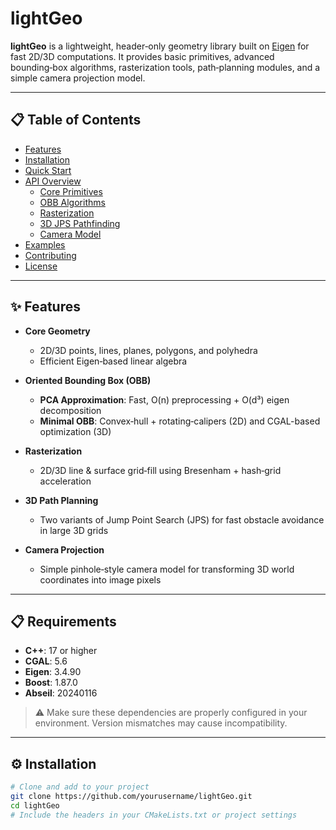 # lightGeo

**lightGeo** is a lightweight, header‑only geometry library built on [Eigen](https://eigen.tuxfamily.org/) for fast 2D/3D computations. It provides basic primitives, advanced bounding‑box algorithms, rasterization tools, path‑planning modules, and a simple camera projection model.

---

## 📋 Table of Contents

- [Features](#features)  
- [Installation](#installation)  
- [Quick Start](#quick-start)  
- [API Overview](#api-overview)  
  - [Core Primitives](#core-primitives)  
  - [OBB Algorithms](#obb-algorithms)  
  - [Rasterization](#rasterization)  
  - [3D JPS Pathfinding](#3d-jps-pathfinding)  
  - [Camera Model](#camera-model)  
- [Examples](#examples)  
- [Contributing](#contributing)  
- [License](#license)  

---

## ✨ Features

- **Core Geometry**  
  - 2D/3D points, lines, planes, polygons, and polyhedra  
  - Efficient Eigen‑based linear algebra  

- **Oriented Bounding Box (OBB)**  
  - **PCA Approximation**: Fast, O(n) preprocessing + O(d³) eigen decomposition  
  - **Minimal OBB**: Convex‑hull + rotating‑calipers (2D) and CGAL-based optimization (3D)  

- **Rasterization**  
  - 2D/3D line & surface grid‑fill using Bresenham + hash‑grid acceleration  

- **3D Path Planning**  
  - Two variants of Jump Point Search (JPS) for fast obstacle avoidance in large 3D grids  

- **Camera Projection**  
  - Simple pinhole‑style camera model for transforming 3D world coordinates into image pixels  

---

## 📋 Requirements

- **C++**: 17 or higher
- **CGAL**: 5.6
- **Eigen**: 3.4.90
- **Boost**: 1.87.0
- **Abseil**: 20240116

> ⚠️ Make sure these dependencies are properly configured in your environment. Version mismatches may cause incompatibility.

---

## ⚙️ Installation

```bash
# Clone and add to your project
git clone https://github.com/yourusername/lightGeo.git
cd lightGeo
# Include the headers in your CMakeLists.txt or project settings
